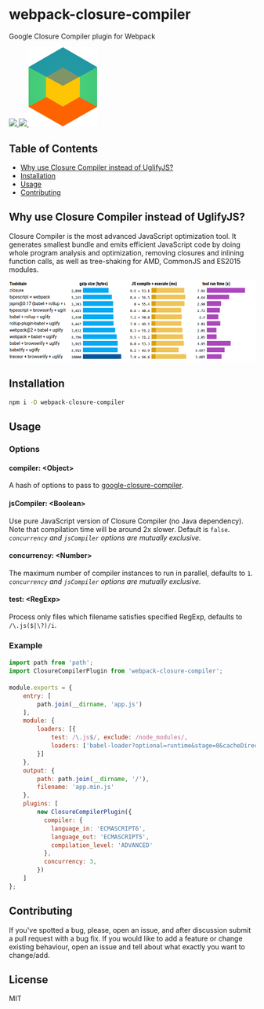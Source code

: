 # webpack-closure-compiler
Google Closure Compiler plugin for Webpack

<a href="https://travis-ci.org/roman01la/webpack-closure-compiler">
  <img src="https://img.shields.io/travis/roman01la/webpack-closure-compiler.svg?style=flat-square" />
</a>
<a href="https://www.npmjs.com/package/webpack-closure-compiler">
  <img src="https://img.shields.io/npm/v/webpack-closure-compiler.svg?style=flat-square" />
</a>

<img src="logo.png" width="140" alt="Webpack Closure Compiler Plugin"/>

## Table of Contents
- [Why use Closure Compiler instead of UglifyJS?](#why-use-closure-compiler-instead-of-uglifyjs)
- [Installation](#installation)
- [Usage](#usage)
- [Contributing](#contributing)

## Why use Closure Compiler instead of UglifyJS?
Closure Compiler is the most advanced JavaScript optimization tool. It generates smallest bundle and emits efficient JavaScript code by doing whole program analysis and optimization, removing closures and inlining function calls, as well as tree-shaking for AMD, CommonJS and ES2015 modules.

<a href="https://github.com/samccone/The-cost-of-transpiling-es2015-in-2016"><img src="stats.png"/></a>

## Installation

```bash
npm i -D webpack-closure-compiler
```

## Usage

### Options

#### compiler: &lt;Object&gt;

A hash of options to pass to
[google-closure-compiler](https://github.com/chadkillingsworth/closure-compiler-npm#specifying-options).

#### jsCompiler: &lt;Boolean&gt;

Use pure JavaScript version of Closure Compiler (no Java dependency). Note that compilation time will be around 2x slower. Default is `false`. *`concurrency` and `jsCompiler` options are mutually exclusive.*

#### concurrency: &lt;Number&gt;

The maximum number of compiler instances to run in parallel, defaults to `1`.  *`concurrency` and `jsCompiler` options are mutually exclusive.*

#### test: &lt;RegExp&gt;

Process only files which filename satisfies specified RegExp, defaults to `/\.js($|\?)/i`.

### Example

```js
import path from 'path';
import ClosureCompilerPlugin from 'webpack-closure-compiler';

module.exports = {
    entry: [
        path.join(__dirname, 'app.js')
    ],
    module: {
        loaders: [{
            test: /\.js$/, exclude: /node_modules/,
            loaders: ['babel-loader?optional=runtime&stage=0&cacheDirectory']
        }]
    },
    output: {
        path: path.join(__dirname, '/'),
        filename: 'app.min.js'
    },
    plugins: [
        new ClosureCompilerPlugin({
          compiler: {
            language_in: 'ECMASCRIPT6',
            language_out: 'ECMASCRIPT5',
            compilation_level: 'ADVANCED'
          },
          concurrency: 3,
        })
    ]
};
```

## Contributing

If you've spotted a bug, please, open an issue, and after discussion submit a pull request with a bug fix. If you would like to add a feature or change existing behaviour, open an issue and tell about what exactly you want to change/add.

## License

MIT
